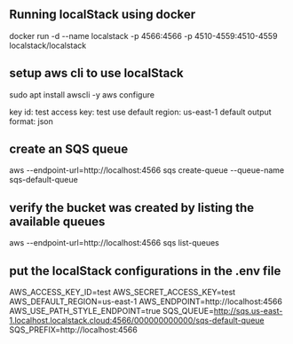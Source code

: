 ## Running localStack using docker

docker run -d --name localstack -p 4566:4566 -p 4510-4559:4510-4559 localstack/localstack

## setup aws cli to use localStack
sudo apt install awscli -y
aws configure

key id: test
access key: test
use default region: us-east-1
default output format: json

## create an SQS queue
aws --endpoint-url=http://localhost:4566 sqs create-queue --queue-name sqs-default-queue

## verify the bucket was created by listing the available queues
aws --endpoint-url=http://localhost:4566 sqs list-queues

## put the localStack configurations in the .env file
AWS_ACCESS_KEY_ID=test
AWS_SECRET_ACCESS_KEY=test
AWS_DEFAULT_REGION=us-east-1
AWS_ENDPOINT=http://localhost:4566
AWS_USE_PATH_STYLE_ENDPOINT=true
SQS_QUEUE=http://sqs.us-east-1.localhost.localstack.cloud:4566/000000000000/sqs-default-queue
SQS_PREFIX=http://localhost:4566
